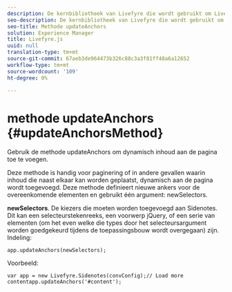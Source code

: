 ```yaml
---
description: De kernbibliotheek van Livefyre die wordt gebruikt om Livefyre op uw plaats aan te drijven.
seo-description: De kernbibliotheek van Livefyre die wordt gebruikt om Livefyre op uw plaats aan te drijven.
seo-title: Methode updateAnchors
solution: Experience Manager
title: Livefyre.js
uuid: null
translation-type: tm+mt
source-git-commit: 67aeb3de964473b326c88c3a3f81ff48a6a12652
workflow-type: tm+mt
source-wordcount: '109'
ht-degree: 0%

---
```



# methode updateAnchors {#updateAnchorsMethod}

Gebruik de methode updateAnchors om dynamisch inhoud aan de pagina toe te voegen.

Deze methode is handig voor paginering of in andere gevallen waarin inhoud die naast elkaar kan worden geplaatst, dynamisch aan de pagina wordt toegevoegd. Deze methode definieert nieuwe ankers voor de overeenkomende elementen en gebruikt één argument: newSelectors.

**newSelectors**. De kiezers die moeten worden toegevoegd aan Sidenotes. Dit kan een selecteurstekenreeks, een voorwerp jQuery, of een serie van elementen (om het even welke die types door het selecteursargument worden goedgekeurd tijdens de toepassingsbouw wordt overgegaan) zijn.
Indeling:

```
app.updateAnchors(newSelectors);
```

Voorbeeld:

```
var app = new Livefyre.Sidenotes(convConfig);// Load more contentapp.updateAnchors('#content');
```
